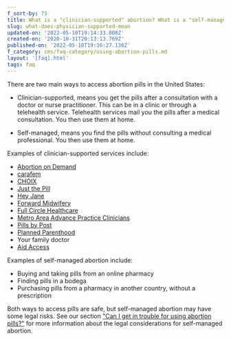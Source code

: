 ```yaml
---
f_sort-by: 75
title: What is a "clinician-supported" abortion? What is a "self-managed" abortion?
slug: what-does-physician-supported-mean
updated-on: '2022-05-10T19:14:33.008Z'
created-on: '2020-10-31T20:13:13.769Z'
published-on: '2022-05-10T19:16:27.136Z'
f_category: cms/faq-category/using-abortion-pills.md
layout: '[faq].html'
tags: faq
---
```


There are two main ways to access abortion pills in the United States:

*   Clinician-supported, means you get the pills after a consultation with a doctor or nurse practitioner. This can be in a clinic or through a telehealth service. Telehealth services mail you the pills after a medical consultation. You then use them at home.

*   Self-managed, means you find the pills without consulting a medical professional. You then use them at home.

Examples of clinician-supported services include: 

*   [Abortion on Demand](https://AbortionOnDemand.org)
*   [carafem](https://carafem.org)
*   [CHOIX](https://www.mychoix.co)
*   [Just the Pill](https://www.justthepill.com)
*   [Hey Jane](https://heyjane.co)
*   [Forward Midwifery](https://provider.kareo.com/forward-midwifery)
*   [Full Circle Healthcare](https://fullcirclehealthcenter.com/)
*   [Metro Area Advance Practice Clinicians](https://metroarea.health/abortion)
*   [Pills by Post](https://www.pillsbypost.com)
*   [Planned Parenthood](https://www.plannedparenthood.org)
*   Your family doctor
*   [Aid Access](https://aidaccess.org)

Examples of self-managed abortion include: 

*   Buying and taking pills from an online pharmacy
*   Finding pills in a bodega
*   Purchasing pills from a pharmacy in another country, without a prescription

Both ways to access pills are safe, but self-managed abortion may have some legal risks. See our section ["Can I get in trouble for using abortion pills?"](/faq#can-i-get-in-trouble-for-using-abortion-pills) for more information about the legal considerations for self-managed abortion.
